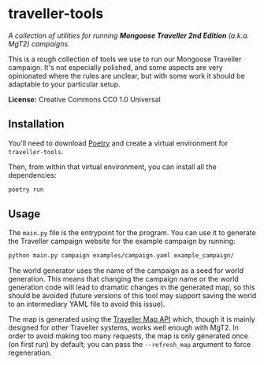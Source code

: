 # traveller-tools

*A collection of utilities for running **Mongoose Traveller 2nd Edition** (a.k.a. MgT2) campaigns.*

This is a rough collection of tools we use to run our Mongoose Traveller campaign. It's not especially polished, and some aspects are very opinionated where the rules are unclear, but with some work it should be adaptable to your particular setup.

**License:** Creative Commons CC0 1.0 Universal

## Installation

You'll need to download [Poetry](https://python-poetry.org/) and create a virtual environment for `traveller-tools`.

Then, from within that virtual environment, you can install all the dependencies:

```bash
poetry run
```

## Usage

The `main.py` file is the entrypoint for the program. You can use it to generate the Traveller campaign website for the example campaign by running:

```bash
python main.py campaign examples/campaign.yaml example_campaign/
```

The world generator uses the name of the campaign as a seed for world generation. This means that changing the campaign name or the world generation code will lead to dramatic changes in the generated map, so this should be avoided (future versions of this tool may support saving the world to an intermediary YAML file to avoid this issue).

The map is generated using the [Traveller Map API](https://travellermap.com/doc/api) which, though it is mainly designed for other Traveller systems, works well enough with MgT2. In order to avoid making too many requests, the map is only generated once (on first run) by default; you can pass the `--refresh_map` argument to force regeneration.
